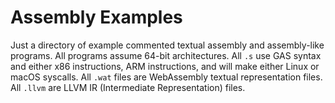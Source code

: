 # Assembly Examples

Just a directory of example commented textual assembly and assembly-like programs. All programs assume 64-bit architectures. All `.s` use GAS syntax and either x86 instructions, ARM instructions, and will make either Linux or macOS syscalls. All `.wat` files are WebAssembly textual representation files. All `.llvm` are LLVM IR (Intermediate Representation) files.

